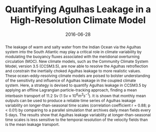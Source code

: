 ---
title: "Quantifying Agulhas Leakage in a High-Resolution Climate Model"
authors:
- admin
- Dian A. Putrasahan
- Lisa M. Beal
- Ben P. Kirtman
date: "2016-06-28"
doi: ""

# Schedule page publish date (NOT publication's date).
publishDate: "2016-09-09T00:00:00Z"

# Publication type.
# Legend: 0 = Uncategorized; 1 = Conference paper; 2 = Journal article;
# 3 = Preprint / Working Paper; 4 = Report; 5 = Book; 6 = Book section;
# 7 = Thesis; 8 = Patent
publication_types: ["2"]

# Publication name and optional abbreviated publication name.
publication: "*Journal of Climate*"
publication_short: ""

abstract: The leakage of warm and salty water from the Indian Ocean via the Agulhas system into the South Atlantic may play a critical role in climate variability by modulating the buoyancy fluxes associated with the meridional overturning circulation (MOC). New climate models, such as the Community Climate System Model, version 3.5 (CCSM3.5), are now able to resolve the Agulhas retroflection and constrain the inertially choked Agulhas leakage to more realistic values. These ocean-eddy-resolving climate models are poised to bolster understanding of the sensitivity and influence of Agulhas leakage in the coupled climate system. Here, a strategy is devised to quantify Agulhas leakage in CCSM3.5 by applying an offline Lagrangian particle-tracking approach, finding a mean interbasin transport of 11.2 Sv (1 Sv ≡ $10^{6} m^{3} s^{−1}$). It is shown that monthly mean outputs can be used to produce a reliable time series of Agulhas leakage variability on longer-than-seasonal time scales (correlation coefficient r = 0.88; p < 0.01) by comparing to a parallel simulation that archives daily mean fields every 5 days. The results show that Agulhas leakage variability at longer-than-seasonal time scales is less sensitive to the temporal resolution of the velocity fields than is the mean leakage transport.

tags:
- Circulation/ Dynamics
- Lagrangian circulation/transport
- Mass fluxes/transport
- Coupled models
- Agulhas Leakage
featured: false

# links:
# - name: ""
#   url: ""
url_pdf: https://journals.ametsoc.org/doi/pdf/10.1175/JCLI-D-15-0568.1
url_code: ''
url_dataset: ''
url_poster: ''
url_project: ''
url_slides: ''
url_source: https://journals.ametsoc.org/doi/full/10.1175/JCLI-D-15-0568.1
url_video: ''

# Featured image
# To use, add an image named `featured.jpg/png` to your page's folder. 
image:
  caption: ''
  focal_point: ""
  preview_only: false

# Associated Projects (optional).
#   Associate this publication with one or more of your projects.
#   Simply enter your project's folder or file name without extension.
#   E.g. `internal-project` references `content/project/internal-project/index.md`.
#   Otherwise, set `projects: []`.
projects: 
- quantify_leakage

# Slides (optional).
#   Associate this publication with Markdown slides.
#   Simply enter your slide deck's filename without extension.
#   E.g. `slides: "example"` references `content/slides/example/index.md`.
#   Otherwise, set `slides: ""`.
slides: ""
---